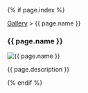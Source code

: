 {% if page.index %}
<section style="clear:both; max-width: 740px; margin: 0px auto;">
    <p class="breadcrumbs"><a href="/gallery">Gallery</a> > {{ page.name }}</p>
    <h3>{{ page.name }}</h3>
    <img src="../{{ page.url }}" alt="{{ page.name }}">
    <p>{{ page.description }}</p>
</section>
{% endif %}